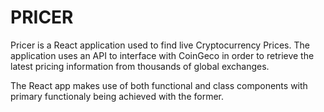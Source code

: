 # PRICER

Pricer is a React application used to find live Cryptocurrency Prices. The application uses an API to interface with CoinGeco in order to retrieve the latest pricing information from thousands of global exchanges. 

The React app makes use of both functional and class components with primary functionaly being achieved with the former. 
